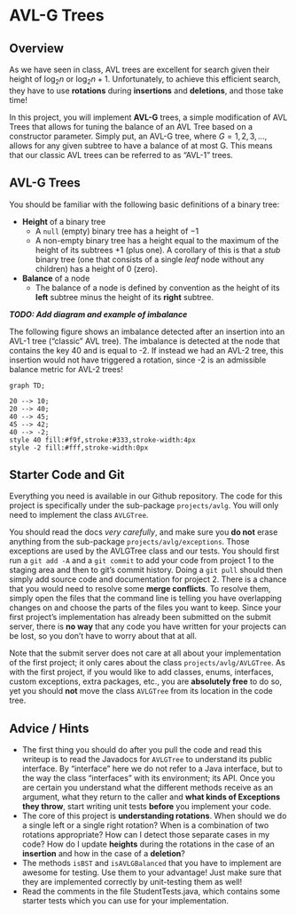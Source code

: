 # AVL-G Trees

## Overview
As we have seen in class, AVL trees are excellent for search given their height of $`\log_2{n}`$ or $`\log_2{n} + 1`$. Unfortunately, to achieve this efficient search, they have to use **rotations** during **insertions** and **deletions**, and those take time!

In this project, you will implement **AVL-G** trees, a simple modification of AVL Trees that allows for tuning the balance of an AVL Tree based on a constructor parameter. Simply put, an AVL-G tree, where $`G = 1, 2, 3, \ldots,`$ allows for any given subtree to have a balance of at most G. This means that our classic AVL trees can be referred to as “AVL-1” trees.

## AVL-G Trees
You should be familiar with the following basic definitions of a binary tree:

* **Height** of a binary tree
    * A `null` (empty) binary tree has a height of $`-1`$
    * A non-empty binary tree has a height equal to the maximum of the height of its subtrees $`+ 1`$ (plus one). A corollary of this is that a *stub* binary tree (one that consists of a single *leaf* node without any children) has a height of 0 (zero).
* **Balance** of a node
    * The balance of a node is defined by convention as the height of its **left** subtree minus the height of its **right** subtree.

***TODO: Add diagram and example of imbalance***

The following figure shows an imbalance detected after an insertion into an AVL-1 tree (“classic” AVL tree). The imbalance is detected at the node that contains the key 40 and is equal to -2. If instead we had an AVL-2 tree, this insertion would not have triggered a rotation, since -2 is an admissible balance metric for AVL-2 trees! 

```mermaid
graph TD;

20 --> 10;
20 --> 40;
40 --> 45;
45 --> 42;
40 --> -2;
style 40 fill:#f9f,stroke:#333,stroke-width:4px
style -2 fill:#fff,stroke-width:0px
```

## Starter Code and Git
Everything you need is available in our Github repository. The code for this
project is specifically under the sub-package `projects/avlg`. You will only need to implement the class `AVLGTree`. 

You should read the docs *very carefully*, and make sure you **do not** erase anything from the sub-package `projects/avlg/exceptions`. Those exceptions are used by the AVLGTree class and our tests. You should first run a `git add -A` and a `git commit` to add your code from project 1 to the staging area and then to git’s commit history. Doing a `git pull` should then simply add source code and documentation for project 2. There is a chance that you would need to resolve some **merge conflicts**. To resolve them, simply open the files that the command line is telling you have overlapping changes on and choose the parts of the files you want to keep. Since your first project’s implementation has already been submitted on the submit server, there is **no way** that any code you have written for your projects can be lost, so you don’t have to worry about that at all. 

Note that the submit server does not care at all about your implementation of the first project; it only cares about the class `projects/avlg/AVLGTree`. As with the first project, if you would like to add classes, enums, interfaces, custom exceptions, extra packages, etc., you are **absolutely free** to do so, yet you should **not** move the class `AVLGTree` from its location in the code tree.

## Advice / Hints
* The first thing you should do after you pull the code and read this writeup
is to read the Javadocs for `AVLGTree` to understand its public interface. By
“interface” here we do not refer to a Java interface, but to the way the class “interfaces” with its environment; its API. Once you are certain you
understand what the different methods receive as an argument, what they return to the caller and **what kinds of Exceptions they throw**, start writing unit tests **before** you implement your code.
* The core of this project is **understanding rotations**. When should we
do a single left or a single right rotation? When is a combination of two
rotations appropriate? How can I detect those separate cases in my code?
How do I update **heights** during the rotations in the case of an **insertion** and how in the case of a **deletion**?
* The methods `isBST` and `isAVLGBalanced` that you have to implement are
awesome for testing. Use them to your advantage! Just make sure that they are implemented correctly by unit-testing them as well!
* Read the comments in the file StudentTests.java, which contains some starter tests which you can use for your implementation.
